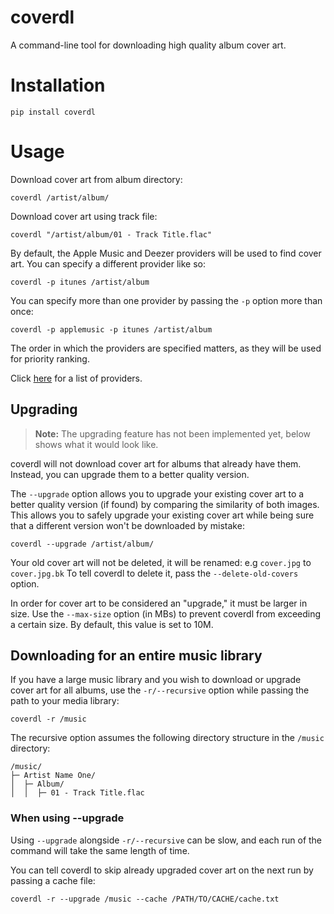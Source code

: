 # coverdl
A command-line tool for downloading high quality album cover art.

# Installation

```
pip install coverdl
```

# Usage

Download cover art from album directory:

```
coverdl /artist/album/
```

Download cover art using track file:
```
coverdl "/artist/album/01 - Track Title.flac"
```

By default, the Apple Music and Deezer providers will be used to find cover art. You can specify a different provider like so:

```
coverdl -p itunes /artist/album
```

You can specify more than one provider by passing the `-p` option more than once:

```
coverdl -p applemusic -p itunes /artist/album
```

The order in which the providers are specified matters, as they will be used for priority ranking.

Click [here](https://github.com/viown/coverdl/blob/7d45d6f80a80ab45c87f80a924522ca4512c1347/coverdl/providers/source.py#L3) for a list of providers.

## Upgrading

> **Note:** The upgrading feature has not been implemented yet, below shows what it would look like.

coverdl will not download cover art for albums that already have them. Instead, you can upgrade them to a better quality version.

The `--upgrade` option allows you to upgrade your existing cover art to a better quality version (if found) by comparing the similarity of both images. This allows you to safely upgrade your existing cover art while being sure that a different version won't be downloaded by mistake:

```
coverdl --upgrade /artist/album/
```

Your old cover art will not be deleted, it will be renamed: e.g `cover.jpg` to `cover.jpg.bk`
To tell coverdl to delete it, pass the `--delete-old-covers` option.

In order for cover art to be considered an "upgrade," it must be larger in size. Use the `--max-size` option (in MBs) to prevent coverdl from exceeding a certain size. By default, this value is set to 10M.

## Downloading for an entire music library

If you have a large music library and you wish to download or upgrade cover art for all albums, use the `-r/--recursive` option while passing the path to your media library:

```
coverdl -r /music
```

The recursive option assumes the following directory structure in the `/music` directory:
```
/music/
├─ Artist Name One/
│  ├─ Album/
│  │  ├─ 01 - Track Title.flac
```

### When using --upgrade

Using `--upgrade` alongside `-r/--recursive` can be slow, and each run of the command will take the same length of time.

You can tell coverdl to skip already upgraded cover art on the next run by passing a cache file:
```
coverdl -r --upgrade /music --cache /PATH/TO/CACHE/cache.txt
```